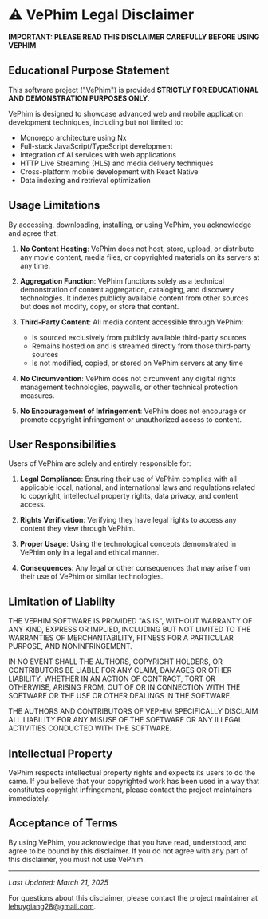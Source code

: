 # ⚠️ VePhim Legal Disclaimer

**IMPORTANT: PLEASE READ THIS DISCLAIMER CAREFULLY BEFORE USING VEPHIM**

## Educational Purpose Statement

This software project ("VePhim") is provided **STRICTLY FOR EDUCATIONAL AND DEMONSTRATION PURPOSES ONLY**. 

VePhim is designed to showcase advanced web and mobile application development techniques, including but not limited to:
- Monorepo architecture using Nx
- Full-stack JavaScript/TypeScript development
- Integration of AI services with web applications
- HTTP Live Streaming (HLS) and media delivery techniques
- Cross-platform mobile development with React Native
- Data indexing and retrieval optimization

## Usage Limitations

By accessing, downloading, installing, or using VePhim, you acknowledge and agree that:

1. **No Content Hosting**: VePhim does not host, store, upload, or distribute any movie content, media files, or copyrighted materials on its servers at any time.

2. **Aggregation Function**: VePhim functions solely as a technical demonstration of content aggregation, cataloging, and discovery technologies. It indexes publicly available content from other sources but does not modify, copy, or store that content.

3. **Third-Party Content**: All media content accessible through VePhim:
   - Is sourced exclusively from publicly available third-party sources
   - Remains hosted on and is streamed directly from those third-party sources
   - Is not modified, copied, or stored on VePhim servers at any time

4. **No Circumvention**: VePhim does not circumvent any digital rights management technologies, paywalls, or other technical protection measures.

5. **No Encouragement of Infringement**: VePhim does not encourage or promote copyright infringement or unauthorized access to content.

## User Responsibilities

Users of VePhim are solely and entirely responsible for:

1. **Legal Compliance**: Ensuring their use of VePhim complies with all applicable local, national, and international laws and regulations related to copyright, intellectual property rights, data privacy, and content access.

2. **Rights Verification**: Verifying they have legal rights to access any content they view through VePhim.

3. **Proper Usage**: Using the technological concepts demonstrated in VePhim only in a legal and ethical manner.

4. **Consequences**: Any legal or other consequences that may arise from their use of VePhim or similar technologies.

## Limitation of Liability

THE VEPHIM SOFTWARE IS PROVIDED "AS IS", WITHOUT WARRANTY OF ANY KIND, EXPRESS OR IMPLIED, INCLUDING BUT NOT LIMITED TO THE WARRANTIES OF MERCHANTABILITY, FITNESS FOR A PARTICULAR PURPOSE, AND NONINFRINGEMENT.

IN NO EVENT SHALL THE AUTHORS, COPYRIGHT HOLDERS, OR CONTRIBUTORS BE LIABLE FOR ANY CLAIM, DAMAGES OR OTHER LIABILITY, WHETHER IN AN ACTION OF CONTRACT, TORT OR OTHERWISE, ARISING FROM, OUT OF OR IN CONNECTION WITH THE SOFTWARE OR THE USE OR OTHER DEALINGS IN THE SOFTWARE.

THE AUTHORS AND CONTRIBUTORS OF VEPHIM SPECIFICALLY DISCLAIM ALL LIABILITY FOR ANY MISUSE OF THE SOFTWARE OR ANY ILLEGAL ACTIVITIES CONDUCTED WITH THE SOFTWARE.

## Intellectual Property

VePhim respects intellectual property rights and expects its users to do the same. If you believe that your copyrighted work has been used in a way that constitutes copyright infringement, please contact the project maintainers immediately.

## Acceptance of Terms

By using VePhim, you acknowledge that you have read, understood, and agree to be bound by this disclaimer. If you do not agree with any part of this disclaimer, you must not use VePhim.

---

*Last Updated: March 21, 2025*

For questions about this disclaimer, please contact the project maintainer at lehuygiang28@gmail.com. 

